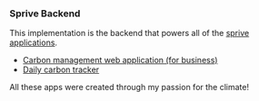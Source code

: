 ### Sprive Backend

This implementation is the backend that powers all of the [sprive applications](https://github.com/lucspt?q=sprive&type=all&language=&sort=). 

- [Carbon management web application (for business)](https://github.com/lucspt/sprive-web)
- [Daily carbon tracker](https://github.com/lucspt/sprive-mobile)

All these apps were created through my passion for the climate!